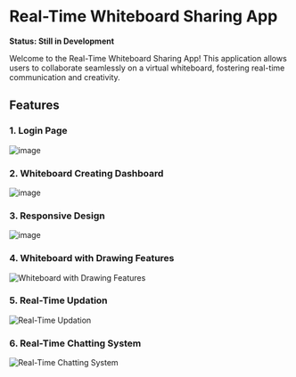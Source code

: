# Real-Time Whiteboard Sharing App

**Status: Still in Development**

Welcome to the Real-Time Whiteboard Sharing App! This application allows users to collaborate seamlessly on a virtual whiteboard, fostering real-time communication and creativity.

## Features
### 1. Login Page
![image](https://github.com/varshith03/Real-Time-WhiteBoard-Sharing-App/assets/56431994/dfef6d63-a548-4112-ad28-c88b9c64eb45)

### 2. Whiteboard Creating Dashboard
![image](https://github.com/varshith03/Real-Time-WhiteBoard-Sharing-App/assets/56431994/fd8b168f-9d30-4761-8e4b-718bee7f3280)

### 3. Responsive Design
![image](https://github.com/varshith03/Real-Time-WhiteBoard-Sharing-App/assets/56431994/fe66073a-4ccc-47f6-bacf-890ce1892287)

### 4. Whiteboard with Drawing Features
![Whiteboard with Drawing Features](https://github.com/varshith03/Real-Time-WhiteBoard-Sharing-App/assets/56431994/46b38570-b270-4702-b3ba-abf8796659e4)

### 5. Real-Time Updation
![Real-Time Updation](https://github.com/varshith03/Real-Time-WhiteBoard-Sharing-App/assets/56431994/06189279-dcb1-4d1b-a12a-5b2a4e07ddbd)

### 6. Real-Time Chatting System
![Real-Time Chatting System](https://github.com/varshith03/Real-Time-WhiteBoard-Sharing-App/assets/56431994/3a39ca99-d0b1-4763-af1f-7ee4d2d5f03e)

